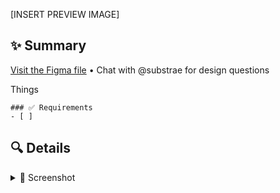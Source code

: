 [INSERT PREVIEW IMAGE]

## ✨ Summary

[Visit the Figma file]() • Chat with @substrae for design questions

Things

```[tasklist]
### ✅ Requirements
- [ ] 
``` 

## 🔍 Details

<details>
  <summary>📸 Screenshot</summary>
  <img src="" />
</details> 
